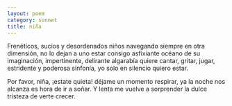 ```yaml
---
layout: poem
category: sonnet
title: niña
---
```

Frenéticos, sucios y desordenados niños
navegando siempre en otra dimensión,
no lo dejan a uno estar consigo
asfixiante océano de su imaginación,
impertinente, delirante algarabía
quiere cantar, gritar, jugar,
estridente y poderosa sinfonía,
yo solo en silencio quiero estar.

Por favor, niña, ¡estate quieta!
déjame un momento respirar,
ya la noche nos alcanza
es hora de ir a soñar. Y
lenta me vuelve a sorprender
la dulce tristeza de verte crecer.
